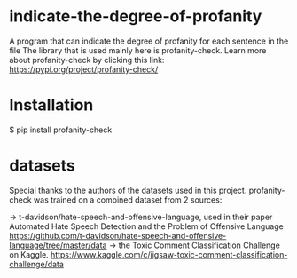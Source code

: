 # indicate-the-degree-of-profanity
A program that can indicate the degree of profanity for each sentence in the file
The library that is used mainly here is profanity-check. Learn more about profanity-check by clicking this link:
https://pypi.org/project/profanity-check/

# Installation
$ pip install profanity-check

# datasets
Special thanks to the authors of the datasets used in this project. profanity-check was trained on a combined dataset from 2 sources:

-> t-davidson/hate-speech-and-offensive-language, used in their paper Automated Hate Speech Detection and the Problem of Offensive Language
https://github.com/t-davidson/hate-speech-and-offensive-language/tree/master/data
-> the Toxic Comment Classification Challenge on Kaggle.
https://www.kaggle.com/c/jigsaw-toxic-comment-classification-challenge/data

